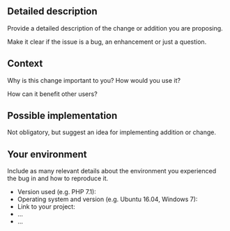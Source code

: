 <!-- Provide a general summary of the issue in the Title above -->

## Detailed description

Provide a detailed description of the change or addition you are proposing.

Make it clear if the issue is a bug, an enhancement or just a question.

## Context

Why is this change important to you? How would you use it?

How can it benefit other users?

## Possible implementation

Not obligatory, but suggest an idea for implementing addition or change.

## Your environment

Include as many relevant details about the environment you experienced the bug in and how to reproduce it.

* Version used (e.g. PHP 7.1):
* Operating system and version (e.g. Ubuntu 16.04, Windows 7):
* Link to your project:
* ...
* ...